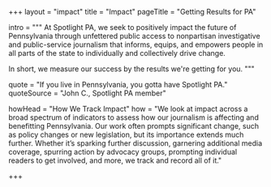 
+++
layout = "impact"
title = "Impact"
pageTitle = "Getting Results for PA"

intro = """
At Spotlight PA, we seek to positively impact the future of Pennsylvania through unfettered public access to nonpartisan investigative and public-service journalism that informs, equips, and empowers people in all parts of the state to individually and collectively drive change.

In short, we measure our success by the results we're getting for you.
"""

quote = "If you live in Pennsylvania, you gotta have Spotlight PA."
quoteSource = "John C., Spotlight PA member"

howHead = "How We Track Impact"
how = "We look at impact across a broad spectrum of indicators to assess how our journalism is affecting and benefitting Pennsylvania. Our work often prompts significant change, such as policy changes or new legislation, but its importance extends much further. Whether it’s sparking further discussion, garnering additional media coverage, spurring action by advocacy groups, prompting individual readers to get involved, and more, we track and record all of it."

+++